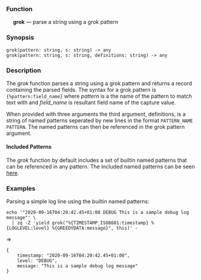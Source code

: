 ### Function

&emsp; **grok** &mdash; parse a string using a grok pattern

### Synopsis

```
grok(pattern: string, s: string) -> any
grok(pattern: string, s: string, definitions: string) -> any
```

### Description

The _grok_ function parses a string using a grok pattern and returns
a record containing the parsed fields. The syntax for a grok pattern
is `{%pattern:field_name}` where _pattern_ is a the name of the pattern
to match text with and _field_name_ is resultant field name of the capture
value.

When provided with three arguments the third argument, definitions, is a string
of named patterns seperated by new lines in the format `PATTERN_NAME PATTERN`.
The named patterns can then be referenced in the grok pattern argument.

#### Included Patterns

The _grok_ function by default includes a set of builtin named patterns
that can be referenced in any pattern. The included named patterns can be seen
[here](https://raw.githubusercontent.com/brimdata/zed/main/pkg/grok/grok-patterns).

### Examples

Parsing a simple log line using the builtin named patterns:
```mdtest-command
echo '"2020-09-16T04:20:42.45+01:00 DEBUG This is a sample debug log message"' \
  | zq -Z 'yield grok("%{TIMESTAMP_ISO8601:timestamp} %{LOGLEVEL:level} %{GREEDYDATA:message}", this)' -
```
=>
```mdtest-output
{
    timestamp: "2020-09-16T04:20:42.45+01:00",
    level: "DEBUG",
    message: "This is a sample debug log message"
}
```
